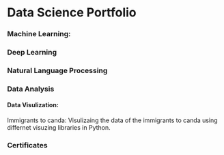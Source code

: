 # Data Science Portfolio

### Machine Learning:

### Deep Learning 

### Natural Language Processing 

### Data Analysis 

#### Data Visulization:
Immigrants to canda: Visulizaing the data of the immigrants to canda using differnet visuzing libraries in Python.

### Certificates 

